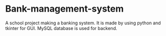 # Bank-management-system
A school project making a banking system. It is made by using python and tkinter for GUI. MySQL database is used for backend.

